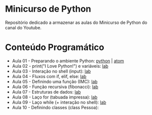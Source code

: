 # Minicurso de Python

Repositório dedicado a armazenar  as aulas do Minicurso de Python do canal do Youtube.

# Conteúdo Programático

- Aula 01 - Preparando o ambiente Python: [python](https://www.python.org/downloads/) | [atom](https://atom.io/)
- Aula 02 - print("I Love Python!") e variáveis: [lab](https://github.com/tricodando/minicurso_python/blob/main/hello.py)
- Aula 03 - Interação no shell (input): [lab](https://github.com/tricodando/minicurso_python/blob/main/bemvindo.py)
- Aula 04 - Fluxos com if, elif, else: [lab](https://github.com/tricodando/minicurso_python/blob/main/seaprovado.py)
- Aula 05 - Definindo uma função (IMC): [lab](https://github.com/tricodando/minicurso_python/blob/main/imc.py)
- Aula 06 - Função recursiva (fibonacci): [lab](https://github.com/tricodando/minicurso_python/blob/main/fibonacci.py)
- Aula 07 - Estruturas de dados: [lab](https://github.com/tricodando/minicurso_python/blob/main/figurinhas.py)
- Aula 08 - Laço for (tabuada impressa): [lab](https://github.com/tricodando/minicurso_python/blob/main/tabuada_impressa.py)
- Aula 09 - Laço while (+ interação no shell): [lab](https://github.com/tricodando/minicurso_python/blob/main/imc_interativo.py)
- Aula 10 - Definindo classes (class Pessoa): 

